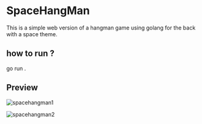 # SpaceHangMan

This is a simple web version of a hangman game using golang for the back with a space theme. 

## how to run ?

go run . 

## Preview


![spacehangman1](https://user-images.githubusercontent.com/102300908/225767058-5aae93c2-76f4-4f41-9fdc-3593bb12ab1e.png)

![spacehangman2](https://user-images.githubusercontent.com/102300908/225767162-89261619-e5ac-4199-b6c2-16773205e292.png)
